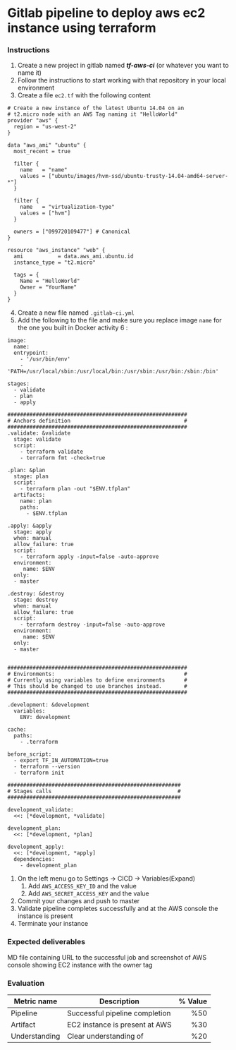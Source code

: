 # Gitlab pipeline to deploy aws ec2 instance using terraform

### Instructions

1. Create a new project in gitlab named ***tf-aws-ci*** (or whatever you want to name it)
2. Follow the instructions to start working with that repository in your local environment
3. Create a file `ec2.tf` with the following content
```
# Create a new instance of the latest Ubuntu 14.04 on an
# t2.micro node with an AWS Tag naming it "HelloWorld"
provider "aws" {
  region = "us-west-2"
}

data "aws_ami" "ubuntu" {
  most_recent = true

  filter {
    name   = "name"
    values = ["ubuntu/images/hvm-ssd/ubuntu-trusty-14.04-amd64-server-*"]
  }

  filter {
    name   = "virtualization-type"
    values = ["hvm"]
  }

  owners = ["099720109477"] # Canonical
}

resource "aws_instance" "web" {
  ami           = data.aws_ami.ubuntu.id
  instance_type = "t2.micro"

  tags = {
    Name = "HelloWorld"
    Owner = "YourName"
  }
}

```
4. Create a new file named `.gitlab-ci.yml` 
5. Add the following to the file and make sure you replace image `name` for the one you built in Docker activity 6 :
```
image:
  name: 
  entrypoint:
    - '/usr/bin/env'
    - 'PATH=/usr/local/sbin:/usr/local/bin:/usr/sbin:/usr/bin:/sbin:/bin'

stages:
  - validate
  - plan
  - apply

#########################################################
# Anchors definition                                    #
#########################################################
.validate: &validate
  stage: validate
  script:
    - terraform validate
    - terraform fmt -check=true

.plan: &plan
  stage: plan
  script:
    - terraform plan -out "$ENV.tfplan"
  artifacts:
    name: plan
    paths:
      - $ENV.tfplan

.apply: &apply
  stage: apply
  when: manual
  allow_failure: true
  script:
    - terraform apply -input=false -auto-approve
  environment:
     name: $ENV
  only:
  - master

.destroy: &destroy
  stage: destroy
  when: manual
  allow_failure: true
  script:
    - terraform destroy -input=false -auto-approve
  environment:
     name: $ENV
  only:
  - master


#########################################################
# Environments:                                         #
# Currently using variables to define environments      #
# This should be changed to use branches instead.       #
#########################################################

.development: &development
  variables:
    ENV: development
    
cache:
  paths:
    - .terraform

before_script:
  - export TF_IN_AUTOMATION=true
  - terraform --version
  - terraform init

#######################################################
# Stages calls                                        #
#######################################################

development_validate:
  <<: [*development, *validate]

development_plan:
  <<: [*development, *plan]

development_apply:
  <<: [*development, *apply]
  dependencies:
    - development_plan

```
1. On the left menu go to Settings -> CICD -> Variables(Expand)
   1. Add `AWS_ACCESS_KEY_ID` and the value
   2. Add `AWS_SECRET_ACCESS_KEY` and the value
2. Commit your changes and push to master
3. Validate pipeline completes successfully and at the AWS console the instance is present
4. Terminate your instance



### Expected deliverables

MD file containing URL to the successful job and screenshot of AWS console showing EC2 instance with the owner tag


### Evaluation

| Metric name | Description | % Value |
| ----------- |-------------| -------:|
| Pipeline  | Successful pipeline completion| %50 |
| Artifact    | EC2 instance is present at AWS  | %30 |
| Understanding   | Clear understanding of | %20 |

